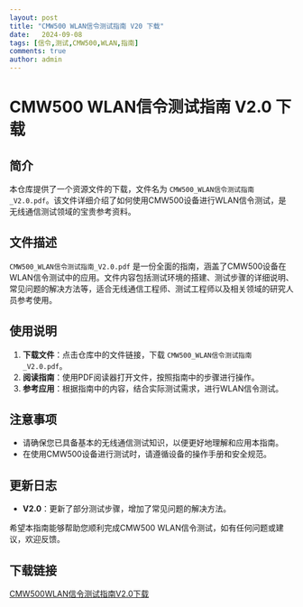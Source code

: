 ```yaml
---
layout: post
title: "CMW500 WLAN信令测试指南 V20 下载"
date:   2024-09-08
tags: [信令,测试,CMW500,WLAN,指南]
comments: true
author: admin
---
```

# CMW500 WLAN信令测试指南 V2.0 下载

## 简介

本仓库提供了一个资源文件的下载，文件名为 `CMW500_WLAN信令测试指南_V2.0.pdf`。该文件详细介绍了如何使用CMW500设备进行WLAN信令测试，是无线通信测试领域的宝贵参考资料。

## 文件描述

`CMW500_WLAN信令测试指南_V2.0.pdf` 是一份全面的指南，涵盖了CMW500设备在WLAN信令测试中的应用。文件内容包括测试环境的搭建、测试步骤的详细说明、常见问题的解决方法等，适合无线通信工程师、测试工程师以及相关领域的研究人员参考使用。

## 使用说明

1. **下载文件**：点击仓库中的文件链接，下载 `CMW500_WLAN信令测试指南_V2.0.pdf`。
2. **阅读指南**：使用PDF阅读器打开文件，按照指南中的步骤进行操作。
3. **参考应用**：根据指南中的内容，结合实际测试需求，进行WLAN信令测试。

## 注意事项

- 请确保您已具备基本的无线通信测试知识，以便更好地理解和应用本指南。
- 在使用CMW500设备进行测试时，请遵循设备的操作手册和安全规范。

## 更新日志

- **V2.0**：更新了部分测试步骤，增加了常见问题的解决方法。

希望本指南能够帮助您顺利完成CMW500 WLAN信令测试，如有任何问题或建议，欢迎反馈。

## 下载链接

[CMW500WLAN信令测试指南V2.0下载](https://pan.quark.cn/s/46986d92a388)